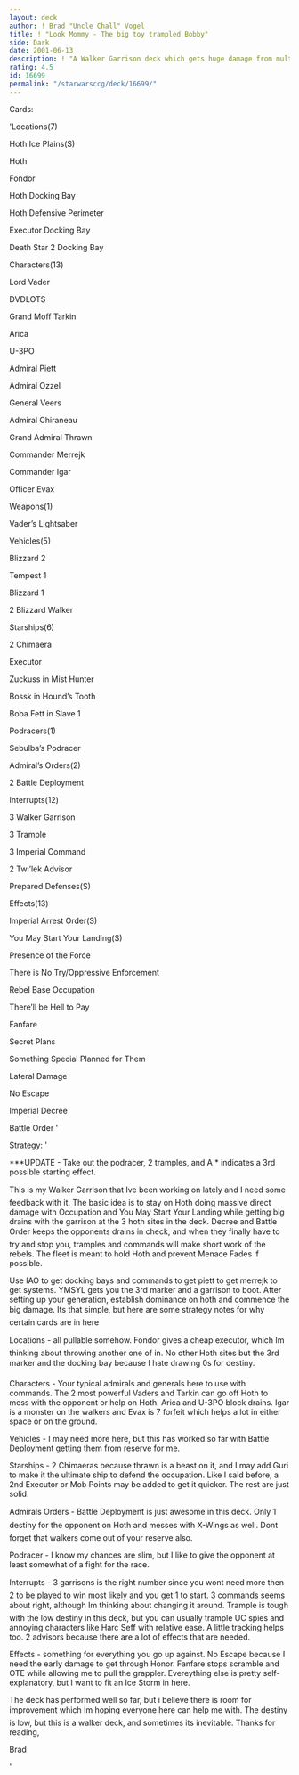 ```yaml
---
layout: deck
author: ! Brad "Uncle Chall" Vogel
title: ! "Look Mommy - The big toy trampled Bobby"
side: Dark
date: 2001-06-13
description: ! "A Walker Garrison deck which gets huge damage from multiple sources while shutting down the opponent with decree."
rating: 4.5
id: 16699
permalink: "/starwarsccg/deck/16699/"
---
```

Cards: 

'Locations(7)

Hoth Ice Plains(S)

Hoth

Fondor

Hoth Docking Bay

Hoth Defensive Perimeter

Executor Docking Bay

Death Star 2 Docking Bay


Characters(13)

Lord Vader

DVDLOTS

Grand Moff Tarkin

Arica

U-3PO

Admiral Piett

Admiral Ozzel

General Veers

Admiral Chiraneau

Grand Admiral Thrawn

Commander Merrejk

Commander Igar

Officer Evax


Weapons(1)

Vader’s Lightsaber


Vehicles(5)

Blizzard 2

Tempest 1

Blizzard 1

2 Blizzard Walker


Starships(6)

2 Chimaera

Executor

Zuckuss in Mist Hunter

Bossk in Hound’s Tooth

Boba Fett in Slave 1


Podracers(1)

Sebulba’s Podracer


Admiral’s Orders(2)

2 Battle Deployment


Interrupts(12)

3 Walker Garrison

3 Trample

3 Imperial Command

2 Twi’lek Advisor

Prepared Defenses(S)


Effects(13)

Imperial Arrest Order(S)

You May Start Your Landing(S)

Presence of the Force

There is No Try/Oppressive Enforcement

Rebel Base Occupation

There’ll be Hell to Pay

Fanfare

Secret Plans

Something Special Planned for Them

Lateral Damage

No Escape

Imperial Decree

Battle Order '

Strategy: '

***UPDATE - Take out the podracer, 2 tramples, and A * indicates a 3rd possible starting effect.


This is my Walker Garrison that Ive been working on lately and I need some feedback with it.  The basic idea is to stay on Hoth doing massive direct damage with Occupation and You May Start Your Landing while getting big drains with the garrison at the 3 hoth sites in the deck.  Decree and Battle Order keeps the opponents drains in check, and when they finally have to try and stop you, tramples and commands will make short work of the rebels.  The fleet is meant to hold Hoth and prevent Menace Fades if possible.


Use IAO to get docking bays and commands to get piett to get merrejk to get systems.  YMSYL gets you the 3rd marker and a garrison to boot.  After setting up your generation, establish dominance on hoth and commence the big damage.  Its that simple, but here are some strategy notes for why certain cards are in here


Locations - all pullable somehow.  Fondor gives a cheap executor, which Im thinking about throwing another one of in.  No other Hoth sites but the 3rd marker and the docking bay because I hate drawing 0s for destiny.


Characters - Your typical admirals and generals here to use with commands.  The 2 most powerful Vaders and Tarkin can go off Hoth to mess with the opponent or help on Hoth.  Arica and U-3PO block drains.  Igar is a monster on the walkers and Evax is 7 forfeit which helps a lot in either space or on the ground.


Vehicles - I may need more here, but this has worked so far with Battle Deployment getting them from reserve for me.


Starships - 2 Chimaeras because thrawn is a beast on it, and I may add Guri to make it the ultimate ship to defend the occupation.  Like I said before, a 2nd Executor or Mob Points may be added to get it quicker.  The rest are just solid.


Admirals Orders - Battle Deployment is just awesome in this deck.  Only 1 destiny for the opponent on Hoth and messes with X-Wings as well.  Dont forget that walkers come out of your reserve also.


Podracer - I know my chances are slim, but I like to give the opponent at least somewhat of a fight for the race.


Interrupts - 3 garrisons is the right number since you wont need more then 2 to be played to win most likely and you get 1 to start.  3 commands seems about right, although Im thinking about changing it around.  Trample is tough with the low destiny in this deck, but you can usually trample UC spies and annoying characters like Harc Seff with relative ease.  A little tracking helps too.  2 advisors because there are a lot of effects that are needed.


Effects - something for everything you go up against.  No Escape because I need the early damage to get through Honor.  Fanfare stops scramble and OTE while allowing me to pull the grappler.  Evereything else is pretty self-explanatory, but I want to fit an Ice Storm in here.


The deck has performed well so far, but i believe there is room for improvement which Im hoping everyone here can help me with.  The destiny is low, but this is a walker deck, and sometimes its inevitable.  Thanks for reading,


Brad

'
